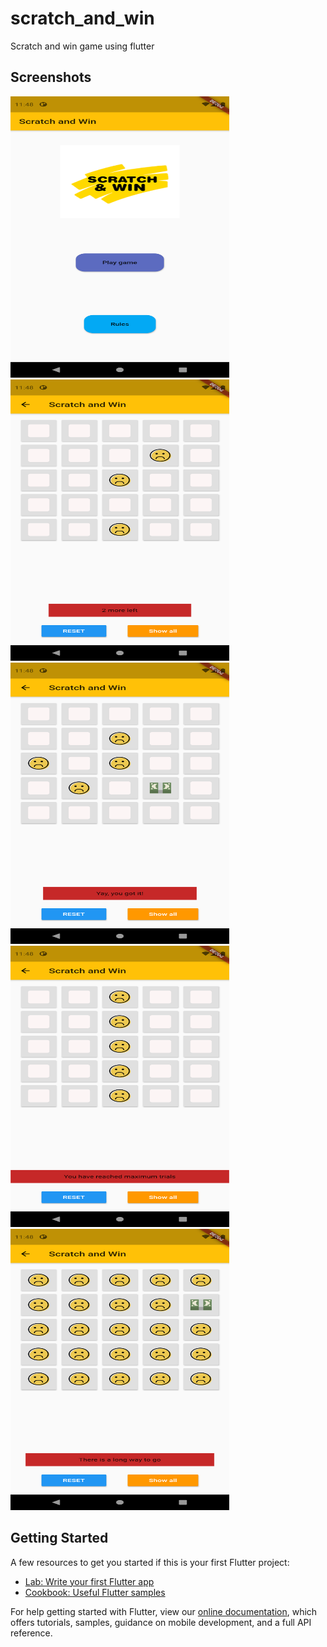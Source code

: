 # scratch_and_win

Scratch and win game using flutter


## Screenshots

<p>
  <img src="./Screenshots/ss1.png" width="350" height="450" title="SS1"> 
  <img src="./Screenshots/ss2.png" width="350" height="450" title="SS2">
  <img src="./Screenshots/ss3.png" width="350" height="450" title="SS3">
  <img src="./Screenshots/ss4.png" width="350" height="450" title="SS4"> 
  <img src="./Screenshots/ss5.png" width="350" height="450" title="SS5">  
</p>

## Getting Started

A few resources to get you started if this is your first Flutter project:

- [Lab: Write your first Flutter app](https://flutter.dev/docs/get-started/codelab)
- [Cookbook: Useful Flutter samples](https://flutter.dev/docs/cookbook)

For help getting started with Flutter, view our
[online documentation](https://flutter.dev/docs), which offers tutorials,
samples, guidance on mobile development, and a full API reference.
